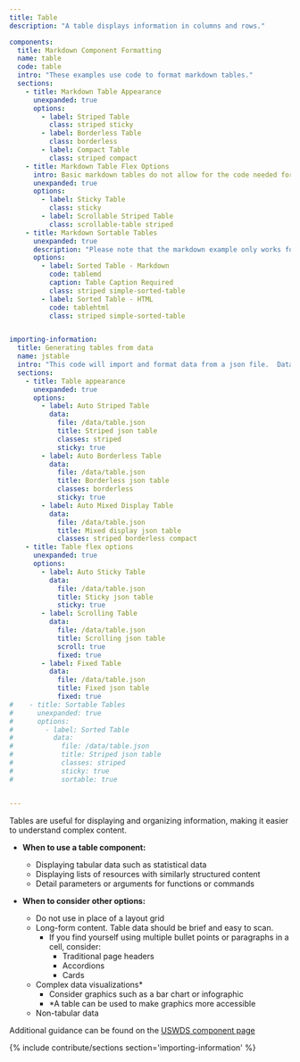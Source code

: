 ```yaml
---
title: Table
description: "A table displays information in columns and rows."

components:
  title: Markdown Component Formatting
  name: table
  code: table
  intro: "These examples use code to format markdown tables."
  sections:
    - title: Markdown Table Appearance
      unexpanded: true
      options: 
        - label: Striped Table
          class: striped sticky
        - label: Borderless Table
          class: borderless
        - label: Compact Table
          class: striped compact
    - title: Markdown Table Flex Options
      intro: Basic markdown tables do not allow for the code needed for stacking tables, but do allow for scrollable tables and sticky headers.
      unexpanded: true
      options:
        - label: Sticky Table
          class: sticky
        - label: Scrollable Striped Table
          class: scrollable-table striped
    - title: Markdown Sortable Tables
      unexpanded: true
      description: "Please note that the markdown example only works for very basic tables.  If you would like more complex sorting, use HTML code."
      options:
        - label: Sorted Table - Markdown
          code: tablemd
          caption: Table Caption Required
          class: striped simple-sorted-table
        - label: Sorted Table - HTML
          code: tablehtml    
          class: striped simple-sorted-table


importing-information:
  title: Generating tables from data
  name: jstable
  intro: "This code will import and format data from a json file.  Data loaded this way is rendered for the user on page load, so if you would like to share large datasets consider a download option instead."
  sections: 
    - title: Table appearance
      unexpanded: true
      options:
        - label: Auto Striped Table
          data:
            file: /data/table.json
            title: Striped json table
            classes: striped
            sticky: true
        - label: Auto Borderless Table
          data:
            file: /data/table.json
            title: Borderless json table
            classes: borderless
            sticky: true
        - label: Auto Mixed Display Table
          data:
            file: /data/table.json
            title: Mixed display json table
            classes: striped borderless compact
    - title: Table flex options
      unexpanded: true
      options:
        - label: Auto Sticky Table
          data:
            file: /data/table.json
            title: Sticky json table
            sticky: true
        - label: Scrolling Table
          data:
            file: /data/table.json
            title: Scrolling json table
            scroll: true
            fixed: true
        - label: Fixed Table
          data:
            file: /data/table.json
            title: Fixed json table
            fixed: true
#    - title: Sortable Tables
#      unexpanded: true
#      options:
#        - label: Sorted Table
#          data:
#            file: /data/table.json
#            title: Striped json table
#            classes: striped
#            sticky: true
#            sortable: true


---
```


Tables are useful for displaying and organizing information, making it easier to understand complex content.

*  **When to use a table component:**
    *  Displaying tabular data such as statistical data
    *  Displaying lists of resources with similarly structured content
    *  Detail parameters or arguments for functions or commands

*  **When to consider other options:**
    *  Do not use in place of a layout grid
    *  Long-form content.  Table data should be brief and easy to scan.
        *  If you find yourself using multiple bullet points or paragraphs in a cell, consider:
            *  Traditional page headers
            *  Accordions
            *  Cards
    *  Complex data visualizations*
        *  Consider graphics such as a bar chart or infographic
        *  *A table can be used to make graphics more accessible
    *  Non-tabular data

Additional guidance can be found on the [USWDS component page](https://designsystem.digital.gov/components/table/)

{% include contribute/sections section='importing-information' %}